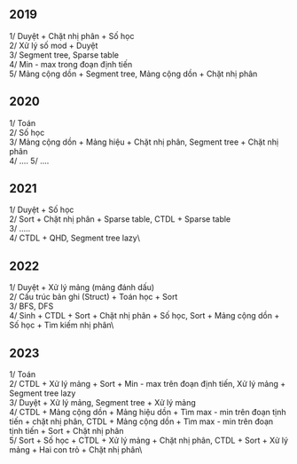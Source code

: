 ## 2019
1/ Duyệt + Chặt nhị phân + Số học\
2/ Xử lý số mod + Duyệt\
3/ Segment tree, Sparse table\
4/ Min - max trong đoạn định tiến\
5/ Mảng cộng dồn + Segment tree, Mảng cộng dồn + Chặt nhị phân

## 2020
1/ Toán\
2/ Số học\
3/ Mảng cộng dồn + Mảng hiệu + Chặt nhị phân, Segment tree + Chặt nhị phân\
4/ ....
5/ ....

## 2021
1/ Duyệt + Số học\
2/ Sort + Chặt nhị phân + Sparse table, CTDL + Sparse table\
3/ .....\
4/ CTDL + QHD, Segment tree lazy\

## 2022
1/ Duyệt + Xử lý mảng (mảng đánh dấu)\
2/ Cấu trúc bản ghi (Struct) + Toán học + Sort\
3/ BFS, DFS\
4/ Sinh + CTDL + Sort + Chặt nhị phân + Số học, Sort + Mảng cộng dồn + Số học + Tìm kiếm nhị phân\

## 2023
1/ Toán\
2/ CTDL + Xử lý mảng + Sort + Min - max trên đoạn định tiến, Xử lý mảng + Segment tree lazy\
3/ Duyệt + Xử lý mảng, Segment tree + Xử lý mảng\
4/ CTDL + Mảng cộng dồn + Mảng hiệu dồn + Tìm max - min trên đoạn tịnh tiến + chặt nhị phân, CTDL + Mảng cộng dồn + Tìm max - min trên đoạn tịnh tiến + Sort + Chặt nhị phân\
5/ Sort + Số học + CTDL + Xử lý mảng + Chặt nhị phân, CTDL + Sort + Xử lý mảng + Hai con trỏ + Chặt nhị phân\
